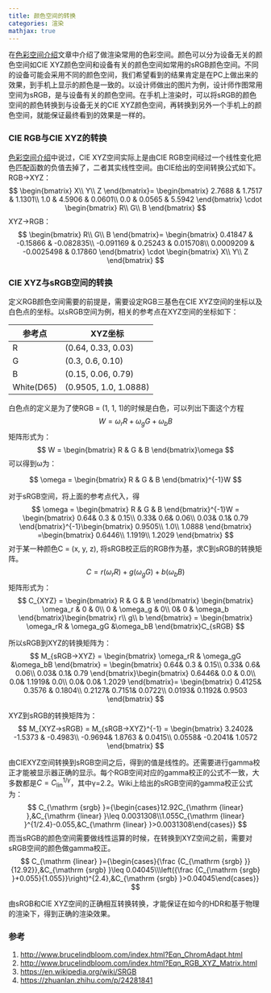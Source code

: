 ```yaml
---
title: 颜色空间的转换
categories: 渲染
mathjax: true
---
```

在[色彩空间介绍](https://silence394.github.io/2018/06/27/%E9%A2%9C%E8%89%B2%E7%A9%BA%E9%97%B4%E4%BB%8B%E7%BB%8D/)文章中介绍了做渲染常用的色彩空间。颜色可以分为设备无关的颜色空间如CIE XYZ颜色空间和设备有关的颜色空间如常用的sRGB颜色空间。不同的设备可能会采用不同的颜色空间，我们希望看到的结果肯定是在PC上做出来的效果，到手机上显示的颜色是一致的。以设计师做出的图片为例，设计师作图常用空间为sRGB，是与设备有关的颜色空间。在手机上渲染时，可以将sRGB的颜色空间的颜色转换到与设备无关的CIE XYZ颜色空间，再转换到另外一个手机上的颜色空间，就能保证最终看到的效果是一样的。

### CIE RGB与CIE XYZ的转换
[色彩空间介绍](https://silence394.github.io/2018/06/27/%E9%A2%9C%E8%89%B2%E7%A9%BA%E9%97%B4%E4%BB%8B%E7%BB%8D/)中说过，CIE XYZ空间实际上是由CIE RGB空间经过一个线性变化把色匹配函数的负值去掉了，二者其实线性空间。由CIE给出的空间转换公式如下。
RGB→XYZ：
$$
\begin{bmatrix}
X\\ 
Y\\ 
Z
\end{bmatrix}=
\begin{bmatrix}
2.7688 & 1.7517 & 1.1301\\
1.0 & 4.5906 & 0.0601\\
0.0 & 0.0565 & 5.5942
\end{bmatrix}
\cdot 
\begin{bmatrix}
R\\ 
G\\ 
B
\end{bmatrix}
$$
XYZ→RGB：
$$
\begin{bmatrix}
R\\ 
G\\ 
B
\end{bmatrix}=
\begin{bmatrix}
0.41847 & -0.15866 & -0.082835\\
-0.091169 & 0.25243 & 0.015708\\
0.0009209 & -0.0025498 & 0.17860
\end{bmatrix}
\cdot 
\begin{bmatrix}
X\\ 
Y\\ 
Z
\end{bmatrix}
$$

### CIE XYZ与sRGB空间的转换
定义RGB颜色空间需要的前提是，需要设定RGB三基色在CIE XYZ空间的坐标以及白色点的坐标。以sRGB空间为例，相关的参考点在XYZ空间的坐标如下：

参考点 | XYZ坐标
---|---
R | (0.64, 0.33, 0.03)
G | (0.3, 0.6, 0.10)
B | (0.15, 0.06, 0.79)
White(D65) | (0.9505, 1.0, 1.0888)

白色点的定义是为了使RGB = (1, 1, 1)的时候是白色，可以列出下面这个方程
$$
W = \omega_r R + \omega_g G + \omega_b B
$$
矩阵形式为：
$$
W = \begin{bmatrix}
R & G & B
\end{bmatrix}\omega
$$
可以得到ω为：

$$
\omega = \begin{bmatrix}
R & G & B
\end{bmatrix}^{-1}W
$$

对于sRGB空间，将上面的参考点代入，得
$$
\omega = \begin{bmatrix}
R & G & B
\end{bmatrix}^{-1}W = \begin{bmatrix}
 0.64& 0.3 & 0.15\\ 
 0.33&  0.6& 0.06\\ 
 0.03&  0.1& 0.79
\end{bmatrix}^{-1}\begin{bmatrix}
0.9505\\
1.0\\
1.0888
\end{bmatrix} =\begin{bmatrix}
0.6446\\
1.1919\\
1.2029 
\end{bmatrix}
$$
对于某一种颜色C = (x, y, z), 将sRGB校正后的RGB作为基，求C到sRGB的转换矩阵。
$$
C = r(\omega_rR) + g(\omega_gG) + b(\omega_bB)
$$
矩阵形式为：
$$
C_{XYZ} = \begin{bmatrix}
R & G & B
\end{bmatrix} \begin{bmatrix}
\omega_r & 0 & 0\\
0 & \omega_g & 0\\ 
 0& 0 & \omega_b
\end{bmatrix}\begin{bmatrix}
r\\ 
g\\ 
b
\end{bmatrix} = \begin{bmatrix}
\omega_rR & \omega_gG &\omega_bB 
\end{bmatrix}C_{sRGB}
$$

所以sRGB到XYZ的转换矩阵为：
$$
M_{sRGB→XYZ} = \begin{bmatrix}
\omega_rR & \omega_gG &\omega_bB 
\end{bmatrix} = \begin{bmatrix}
 0.64& 0.3 & 0.15\\ 
 0.33&  0.6& 0.06\\ 
 0.03&  0.1& 0.79
\end{bmatrix}\begin{bmatrix}
 0.6446& 0.0 & 0.0\\ 
 0.0&  1.1919& 0.0\\ 
 0.0&  0.0& 1.2029
\end{bmatrix}=
\begin{bmatrix}
0.4125& 0.3576 & 	0.1804\\ 
 0.2127&  0.7151& 0.0722\\ 
0.0193& 0.1192& 0.9503 
\end{bmatrix}
$$

XYZ到sRGB的转换矩阵为：
$$
M_{XYZ→sRGB} =
M_{sRGB→XYZ}^{-1} =
\begin{bmatrix}
 3.2402& -1.5373 & -0.4983\\ 
-0.9694&  1.8763 & 0.0415\\ 
 0.0558&  -0.2041& 1.0572
\end{bmatrix}
$$

由CIEXYZ空间转换到sRGB空间之后，得到的值是线性的。还需要进行gamma校正才能被显示器正确的显示。每个RGB空间对应的gamma校正的公式不一致，大多数都是$C = C_{\text{lin}}^{1/\gamma}$，其中γ=2.2。Wiki上给出的sRGB空间的gamma校正公式为：
$$
C_{\mathrm {srgb} }={\begin{cases}12.92C_{\mathrm {linear} },&C_{\mathrm {linear} }\leq 0.0031308\\1.055C_{\mathrm {linear} }^{1/2.4}-0.055,&C_{\mathrm {linear} }>0.0031308\end{cases}}
$$
而当sRGB的颜色空间需要做线性运算的时候，在转换到XYZ空间之前，需要对sRGB空间的颜色做gamma校正。
$$
C_{\mathrm {linear} }={\begin{cases}{\frac {C_{\mathrm {srgb} }}{12.92}},&C_{\mathrm {srgb} }\leq 0.04045\\\left({\frac {C_{\mathrm {srgb} }+0.055}{1.055}}\right)^{2.4},&C_{\mathrm {srgb} }>0.04045\end{cases}}
$$

由sRGB和CIE XYZ空间的正确相互转换转换，才能保证在如今的HDR和基于物理的渲染下，得到正确的渲染效果。

### 参考
1. http://www.brucelindbloom.com/index.html?Eqn_ChromAdapt.html
2. http://www.brucelindbloom.com/index.html?Eqn_RGB_XYZ_Matrix.html
3. https://en.wikipedia.org/wiki/SRGB
4. https://zhuanlan.zhihu.com/p/24281841